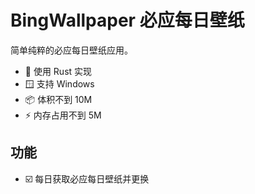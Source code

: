 # BingWallpaper 必应每日壁纸

简单纯粹的必应每日壁纸应用。

-   🦀 使用 Rust 实现
-   🪟 支持 Windows
-   📦 体积不到 10M
-   ⚡ 内存占用不到 5M

## 功能

-   ☑️ 每日获取必应每日壁纸并更换
